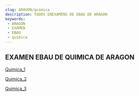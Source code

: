 ```yaml
---
slug: ARAGON/quimica
description: TODOS ENEXAMENS DE EBAU DE ARAGON
keywords:
 - ARAGON
 - EXAMEN
 - EBAU
 - quimica
---
```

## EXAMEN EBAU DE QUIMICA DE ARAGON
[Quimica_1](https://drive.google.com/drive/folders/1IVg1KFL9-VHd092kaIfj7sI_-Bebvo7I?usp=sharing)

[Quimica_2](https://drive.google.com/drive/folders/1qbqlPQDSa4SP30WQcu6Zyh7mT69ncu5z?usp=sharing)

[Quimica_3](https://drive.google.com/drive/folders/1tTDSyjrj1Rby9vLZ1wanMhfZunbW8P2H?usp=sharing)